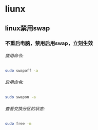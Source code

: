 # liunx
## linux禁用swap
### 不重启电脑，禁用启用swap，立刻生效
###### 禁用命令:
```sh
sudo swapoff -a
```
###### 启用命令:
```sh
sudo swapon -a
```
###### 查看交换分区的状态:
```sh
sudo free -m
```